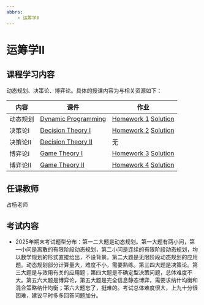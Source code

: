 ```yaml
---
abbrs:
    - 运筹学Ⅱ
---
```


# 运筹学Ⅱ

## 课程学习内容

动态规划、决策论、博弈论。具体的授课内容为与相关资源如下：


| 内容               | 课件                                                                 | 作业                                                                 |
|--------------------|----------------------------------------------------------------------|----------------------------------------------------------------------|
| 动态规划           | [Dynamic Programming](https://box.nju.edu.cn/f/e95aed5d79e94b9c8d87/?dl=1)         | [Homework 1](https://box.nju.edu.cn/f/a99284ad7e49474bb56d/?dl=1) [Solution](https://box.nju.edu.cn/f/eae76fade9a045208ce7/?dl=1)                    |
| 决策论Ⅰ   | [Decision Theory Ⅰ](https://box.nju.edu.cn/f/d43976ba8d094d4291a6/?dl=1)         | [Homework 2](https://box.nju.edu.cn/f/505efec29517472cbbea/?dl=1) [Solution](https://box.nju.edu.cn/f/dd6bdc27b4c3457f8588/?dl=1)         |
| 决策论Ⅱ          | [Decision Theory Ⅱ](https://box.nju.edu.cn/f/1107eb38af1c4b37a227/?dl=1)| 无                                                                   |
| 博弈论Ⅰ          | [Game Theory Ⅰ](https://box.nju.edu.cn/f/3240177c306848118c5e/?dl=1)| [Homework 3](https://box.nju.edu.cn/f/393d47e43ed749ccb506/?dl=1) [Solution](https://box.nju.edu.cn/f/a4e16c1b8f9c4d8db3d0/?dl=1)         |
| 博弈论Ⅱ          | [Game Theory Ⅱ](https://box.nju.edu.cn/f/9a9820cb77c34bad9b09/?dl=1)         |           [Homework 4](https://box.nju.edu.cn/f/64fa55e108894291affc/?dl=1) [Solution](https://box.nju.edu.cn/f/782216dc4525484aba20/?dl=1)                  |

## 任课教师

占杨老师

## 考试内容

- 2025年期末考试题型分布：第一二大题是动态规划。第一大题有两小问，第一小问是离散的有限阶段动态规划，第二小问是连续的有限阶段动态规划，均以数学规划的形式直接给出，不设背景。第二大题是无限阶段动态规划的应用题。动态规划部分计算量大，难度不小，需要熟练。第三四大题是决策论。第三大题是与效用有关的应用题；第四大题是不确定型决策问题，总体难度不大。第五六大题是博弈论，第五大题是完全信息静态博弈，需要求纳什均衡和混合策略纳什均衡；第六大题忘了，挺难的。考试总体难度很大，上九十分很困难，建议平时多多回答问题加分。